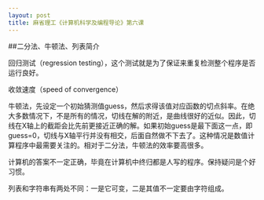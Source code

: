 ```yaml
---
layout: post
title: 麻省理工《计算机科学及编程导论》第六课
---
```

##二分法、牛顿法、列表简介

回归测试（regression testing），这个测试就是为了保证来重复检测整个程序是否运行良好。

收敛速度（speed of convergence）

牛顿法，先设定一个初始猜测值guess，然后求得该值对应函数的切点斜率。在绝大多数情况下，不是所有的情况，切线在解的附近，是曲线很好的近似。因此，切线在X轴上的截距会比先前更接近正确的解。如果初始guess是最下面这一点，即guess=0，切线与X轴平行并没有相交，后面自然做不下去了。这种情况是数值计算程序中最需要关注的。相对于二分法，牛顿法的效率要高很多。

计算机的答案不一定正确，毕竟在计算机中终归都是人写的程序。保持疑问是个好习惯。

列表和字符串有两处不同：一是它可变，二是其值不一定要由字符组成。
